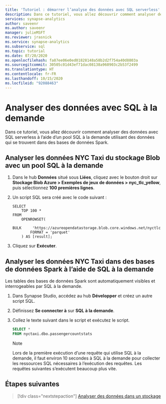 ```yaml
---
title: 'Tutoriel : démarrer l’analyse des données avec SQL serverless'
description: Dans ce tutoriel, vous allez découvrir comment analyser des données avec SQL à la demande en utilisant des données qui se trouvent dans des bases de données Spark.
services: synapse-analytics
author: saveenr
ms.author: saveenr
manager: julieMSFT
ms.reviewer: jrasnick
ms.service: synapse-analytics
ms.subservice: sql
ms.topic: tutorial
ms.date: 07/20/2020
ms.openlocfilehash: fa87ee06e0ed01828148a58b2d2f754a40d8803a
ms.sourcegitcommit: 30505c01d43ef71dac08138a960903c2b53f2499
ms.translationtype: HT
ms.contentlocale: fr-FR
ms.lasthandoff: 10/15/2020
ms.locfileid: "92088463"
---
```

# <a name="analyze-data-with-sql-on-demand"></a>Analyser des données avec SQL à la demande

Dans ce tutoriel, vous allez découvrir comment analyser des données avec SQL serverless à l’aide d’un pool SQL à la demande utilisant des données qui se trouvent dans des bases de données Spark. 

## <a name="analyze-nyc-taxi-data-in-blob-storage-using-sql-on-demand-pool"></a>Analyser les données NYC Taxi du stockage Blob avec un pool SQL à la demande

1. Dans le hub **Données** situé sous **Liées**, cliquez avec le bouton droit sur **Stockage Blob Azure > Exemples de jeux de données > nyc_tlc_yellow**, puis sélectionnez **100 premières lignes**.
1. Un script SQL sera créé avec le code suivant :

    ```
    SELECT
        TOP 100 *
    FROM
        OPENROWSET(
            BULK     'https://azureopendatastorage.blob.core.windows.net/nyctlc/yellow/puYear=*/puMonth=*/*.parquet',
            FORMAT = 'parquet'
        ) AS [result];
    ```
1. Cliquez sur **Exécuter**.

## <a name="analyze-nyc-taxi-data-in-spark-databases-using-sql-on-demand"></a>Analyser les données NYC Taxi dans des bases de données Spark à l’aide de SQL à la demande

Les tables des bases de données Spark sont automatiquement visibles et interrogeables par SQL à la demande.

1. Dans Synapse Studio, accédez au hub **Développer** et créez un autre script SQL.
1. Définissez **Se connecter à** sur **SQL à la demande**.
1. Collez le texte suivant dans le script et exécutez le script.

    ```sql
    SELECT *
    FROM nyctaxi.dbo.passengercountstats
    ```

    > [!NOTE]
    > Lors de la première exécution d’une requête qui utilise SQL à la demande, il faut environ 10 secondes à SQL à la demande pour collecter les ressources SQL nécessaires à l’exécution des requêtes. Les requêtes suivantes s’exécutent beaucoup plus vite.
  


## <a name="next-steps"></a>Étapes suivantes

> [!div class="nextstepaction"]
> [Analyser des données dans un stockage](get-started-analyze-storage.md)
